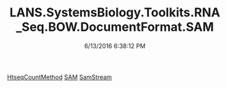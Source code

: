﻿---
title: LANS.SystemsBiology.Toolkits.RNA_Seq.BOW.DocumentFormat.SAM
date: 6/13/2016 6:38:12 PM
---

[HtseqCountMethod](T-LANS.SystemsBiology.Toolkits.RNA_Seq.BOW.DocumentFormat.SAM.HtseqCountMethod.html)
[SAM](T-LANS.SystemsBiology.Toolkits.RNA_Seq.BOW.DocumentFormat.SAM.SAM.html)
[SamStream](T-LANS.SystemsBiology.Toolkits.RNA_Seq.BOW.DocumentFormat.SAM.SamStream.html)
